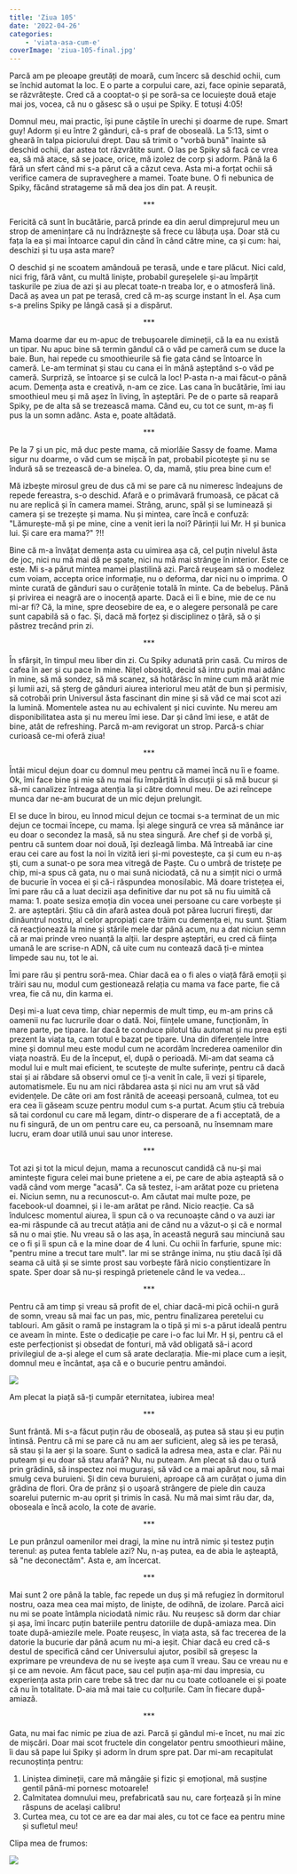 ```yaml
---
title: 'Ziua 105'
date: '2022-04-26'
categories:
    - 'viata-asa-cum-e'
coverImage: 'ziua-105-final.jpg'
---
```


Parcă am pe pleoape greutăți de moară, cum încerc să deschid ochii, cum se închid automat la loc. E o parte a corpului care, azi, face opinie separată, se răzvrătește. Cred că a cooptat-o și pe soră-sa ce locuiește două etaje mai jos, vocea, că nu o găsesc să o ușui pe Spiky. E totuși 4:05!

Domnul meu, mai practic, își pune căștile în urechi și doarme de rupe. Smart guy! Adorm și eu între 2 gânduri, că-s praf de oboseală. La 5:13, simt o gheară în talpa piciorului drept. Dau să trimit o "vorbă bună" înainte să deschid ochii, dar astea tot răzvrătite sunt. O las pe Spiky să facă ce vrea ea, să mă atace, să se joace, orice, mă izolez de corp și adorm. Până la 6 fără un sfert când mi s-a părut că a căzut ceva. Asta mi-a forțat ochii să verifice camera de supraveghere a mamei. Toate bune. O fi nebunica de Spiky, făcând stratageme să mă dea jos din pat. A reușit.

<p style="text-align: center;">***</p>

Fericită că sunt în bucătărie, parcă prinde ea din aerul dimprejurul meu un strop de amenințare că nu îndrăznește să frece cu lăbuța ușa. Doar stă cu fața la ea și mai întoarce capul din când în când către mine, ca și cum: hai, deschizi și tu ușa asta mare?

O deschid și ne scoatem amândouă pe terasă, unde e tare plăcut. Nici cald, nici frig, fără vânt, cu multă liniște, probabil gureșelele și-au împărțit taskurile pe ziua de azi și au plecat toate-n treaba lor, e o atmosferă lină. Dacă aș avea un pat pe terasă, cred că m-aș scurge instant în el. Așa cum s-a prelins Spiky pe lângă casă și a dispărut.

<p style="text-align: center;">***</p>

Mama doarme dar eu m-apuc de trebușoarele dimineții, că la ea nu există un tipar. Nu apuc bine să termin gândul că o văd pe cameră cum se duce la baie. Bun, hai repede cu smoothieurile să fie gata când se întoarce în cameră. Le-am terminat și stau cu cana ei în mână așteptând s-o văd pe cameră. Surpriză, se întoarce și se culcă la loc! P-asta n-a mai făcut-o până acum. Demența asta e creativă, n-am ce zice. Las cana în bucătărie, îmi iau smoothieul meu și mă așez în living, în așteptări. Pe de o parte să reapară Spiky, pe de alta să se trezească mama. Când eu, cu tot ce sunt, m-aș fi pus la un somn adânc. Asta e, poate altădată.

<p style="text-align: center;">***</p>

Pe la 7 și un pic, mă duc peste mama, că miorlăie Sassy de foame. Mama sigur nu doarme, o văd cum se mișcă în pat, probabil picotește și nu se îndură să se trezească de-a binelea. O, da, mamă, știu prea bine cum e!

Mă izbește mirosul greu de dus că mi se pare că nu nimeresc îndeajuns de repede fereastra, s-o deschid. Afară e o primăvară frumoasă, ce păcat că nu are replică și în camera mamei. Strâng, arunc, spăl și se luminează și camera și se trezește și mama. Nu și mintea, care încă e confuză: "Lămurește-mă și pe mine, cine a venit ieri la noi? Părinții lui Mr. H și bunica lui. Și care era mama?" ?!!

Bine că m-a învățat demența asta cu uimirea așa că, cel puțin nivelul ăsta de joc, nici nu mă mai dă pe spate, nici nu mă mai strânge în interior. Este ce este. Mi s-a părut mintea mamei plastilină azi. Parcă reușeam să o modelez cum voiam, accepta orice informație, nu o deforma, dar nici nu o imprima. O minte curată de gânduri sau o curățenie totală în minte. Ca de bebeluș. Până și privirea ei neagră are o inocență aparte. Dacă ei îi e bine, mie de ce nu mi-ar fi? Că, la mine, spre deosebire de ea, e o alegere personală pe care sunt capabilă să o fac. Și, dacă mă forțez și disciplinez o țâră, să o și păstrez trecând prin zi.

<p style="text-align: center;">***</p>

În sfârșit, în timpul meu liber din zi. Cu Spiky adunată prin casă. Cu miros de cafea în aer și cu pace în mine. Nițel obosită, decid să intru puțin mai adânc în mine, să mă sondez, să mă scanez, să hotărăsc în mine cum mă arăt mie și lumii azi, să șterg de gânduri aiurea interiorul meu atât de bun și permisiv, să cotrobăi prin Universul ăsta fascinant din mine și să văd ce mai scot azi la lumină. Momentele astea nu au echivalent și nici cuvinte. Nu mereu am disponibilitatea asta și nu mereu îmi iese. Dar și când îmi iese, e atât de bine, atât de refreshing. Parcă m-am revigorat un strop. Parcă-s chiar curioasă ce-mi oferă ziua!

<p style="text-align: center;">***</p>

Întâi micul dejun doar cu domnul meu pentru că mamei încă nu îi e foame. Ok, îmi face bine și mie să nu mai fiu împărțită în discuții și să mă bucur și să-mi canalizez întreaga atenția la și către domnul meu. De azi reîncepe munca dar ne-am bucurat de un mic dejun prelungit.

El se duce în birou, eu înnod micul dejun ce tocmai s-a terminat de un mic dejun ce tocmai începe, cu mama. Își alege singură ce vrea să mănânce iar eu doar o secondez la masă, să nu stea singură. Are chef și de vorbă și, pentru că suntem doar noi două, își dezleagă limba. Mă întreabă iar cine erau cei care au fost la noi în vizită ieri și-mi povestește, ca și cum eu n-aș ști, cum a sunat-o pe sora mea vitregă de Paște. Cu o umbră de tristețe pe chip, mi-a spus că gata, nu o mai sună niciodată, că nu a simțit nici o urmă de bucurie în vocea ei și că-i răspundea monosilabic. Mă doare tristețea ei, îmi pare rău că a luat decizii așa definitive dar nu pot să nu fiu uimită că mama: 1. poate sesiza emoția din vocea unei persoane cu care vorbește și 2. are așteptări. Știu că din afară astea două pot părea lucruri firești, dar dinăuntrul nostru, al celor apropiați care trăim cu demența ei, nu sunt. Știam că reacționează la mine și stările mele dar până acum, nu a dat niciun semn că ar mai prinde vreo nuanță la alții. Iar despre așteptări, eu cred că ființa umană le are scrise-n ADN, că uite cum nu contează dacă ți-e mintea limpede sau nu, tot le ai.

Îmi pare rău și pentru soră-mea. Chiar dacă ea o fi ales o viață fără emoții și trăiri sau nu, modul cum gestionează relația cu mama va face parte, fie că vrea, fie că nu, din karma ei.

Deși mi-a luat ceva timp, chiar nepermis de mult timp, eu m-am prins că oamenii nu fac lucrurile doar o dată. Noi, ființele umane, funcționăm, în mare parte, pe tipare. Iar dacă te conduce pilotul tău automat și nu prea ești prezent la viața ta, cam totul e bazat pe tipare. Una din diferențele între mine și domnul meu este modul cum ne acordăm încrederea oamenilor din viața noastră. Eu de la început, el, după o perioadă. Mi-am dat seama că modul lui e mult mai eficient, te scutește de multe suferințe, pentru că dacă stai și ai răbdare să observi omul ce ți-a venit în cale, îi vezi și tiparele, automatismele. Eu nu am nici răbdarea asta și nici nu am vrut să văd evidențele. De câte ori am fost rănită de aceeași persoană, culmea, tot eu era cea îi găseam scuze pentru modul cum s-a purtat. Acum știu că trebuia să tai cordonul cu care mă legam, dintr-o disperare de a fi acceptată, de a nu fi singură, de un om pentru care eu, ca persoană, nu însemnam mare lucru, eram doar utilă unui sau unor interese.

<p style="text-align: center;">***</p>

Tot azi și tot la micul dejun, mama a recunoscut candidă că nu-și mai amintește figura celei mai bune prietene a ei, pe care de abia așteaptă să o vadă când vom merge "acasă". Ca să testez, i-am arătat poze cu prietena ei. Niciun semn, nu a recunoscut-o. Am căutat mai multe poze, pe facebook-ul doamnei, și i le-am arătat pe rând. Nicio reacție. Ca să îndulcesc momentul aiurea, îi spun că o va recunoaște când o va auzi iar ea-mi răspunde că au trecut atâția ani de când nu a văzut-o și că e normal să nu o mai știe. Nu vreau să o las așa, în această negură sau minciună sau ce o fi și îi spun că e la mine doar de 4 luni. Cu ochii în farfurie, spune mic: "pentru mine a trecut tare mult". Iar mi se strânge inima, nu știu dacă își dă seama că uită și se simte prost sau vorbește fără nicio conștientizare în spate. Sper doar să nu-și respingă prietenele când le va vedea…

<p style="text-align: center;">***</p>

Pentru că am timp și vreau să profit de el, chiar dacă-mi pică ochii-n gură de somn, vreau să mai fac un pas, mic, pentru finalizarea peretelui cu tablouri. Am găsit o ramă pe instagram la o tipă și mi s-a părut ideală pentru ce aveam în minte. Este o dedicație pe care i-o fac lui Mr. H și, pentru că el este perfecționist și obsedat de fonturi, mă văd obligată să-i acord privilegiul de a-și alege el cum să arate declarația. Mie-mi place cum a ieșit, domnul meu e încântat, așa că e o bucurie pentru amândoi.

![](images/ziua-105-1024x576.jpeg)

Am plecat la piață să-ți cumpăr eternitatea, iubirea mea!

<p style="text-align: center;">***</p>

Sunt frântă. Mi s-a făcut puțin rău de oboseală, aș putea să stau și eu puțin întinsă. Pentru că mi se pare că nu am aer suficient, aleg să ies pe terasă, să stau și la aer și la soare. Sunt o sadică la adresa mea, asta e clar. Păi nu puteam și eu doar să stau afară? Nu, nu puteam. Am plecat să dau o tură prin grădină, să inspectez noi mugurași, să văd ce a mai apărut nou, să mai smulg ceva buruieni. Și din ceva buruieni, aproape că am curățat o juma din grădina de flori. Ora de prânz și o ușoară strângere de piele din cauza soarelui puternic m-au oprit și trimis în casă. Nu mă mai simt rău dar, da, oboseala e încă acolo, la cote de avarie.

<p style="text-align: center;">***</p>

Le pun prânzul oamenilor mei dragi, la mine nu intră nimic și testez puțin terenul: aș putea fenta tablele azi? Nu, n-aș putea, ea de abia le așteaptă, să "ne deconectăm". Asta e, am încercat.

<p style="text-align: center;">***</p>

Mai sunt 2 ore până la table, fac repede un duș și mă refugiez în dormitorul nostru, oaza mea cea mai mișto, de liniște, de odihnă, de izolare. Parcă aici nu mi se poate întâmpla niciodată nimic rău. Nu reușesc să dorm dar chiar și așa, îmi încarc puțin bateriile pentru datoriile de după-amiaza mea. Din toate după-amiezile mele. Poate reușesc, în viața asta, să fac trecerea de la datorie la bucurie dar până acum nu mi-a ieșit. Chiar dacă eu cred că-s destul de specifică când cer Universului ajutor, posibil să greșesc la exprimare pe vreundeva de nu se ivește așa cum îl vreau. Sau ce vreau nu e și ce am nevoie. Am făcut pace, sau cel puțin așa-mi dau impresia, cu experiența asta prin care trebe să trec dar nu cu toate cotloanele ei și poate că nu în totalitate. D-aia mă mai taie cu colțurile. Cam în fiecare după-amiază.

<p style="text-align: center;">***</p>

Gata, nu mai fac nimic pe ziua de azi. Parcă și gândul mi-e încet, nu mai zic de mișcări. Doar mai scot fructele din congelator pentru smoothieuri mâine, îi dau să pape lui Spiky și adorm în drum spre pat. Dar mi-am recapitulat recunoștința pentru:

1. Liniștea dimineții, care mă mângâie și fizic și emoțional, mă susține gentil până-mi pornesc motoarele!
2. Calmitatea domnului meu, prefabricată sau nu, care forțează și în mine răspuns de același calibru!
3. Curtea mea, cu tot ce are ea dar mai ales, cu tot ce face ea pentru mine și sufletul meu!

Clipa mea de frumos:

![](images/handle.jpeg)
